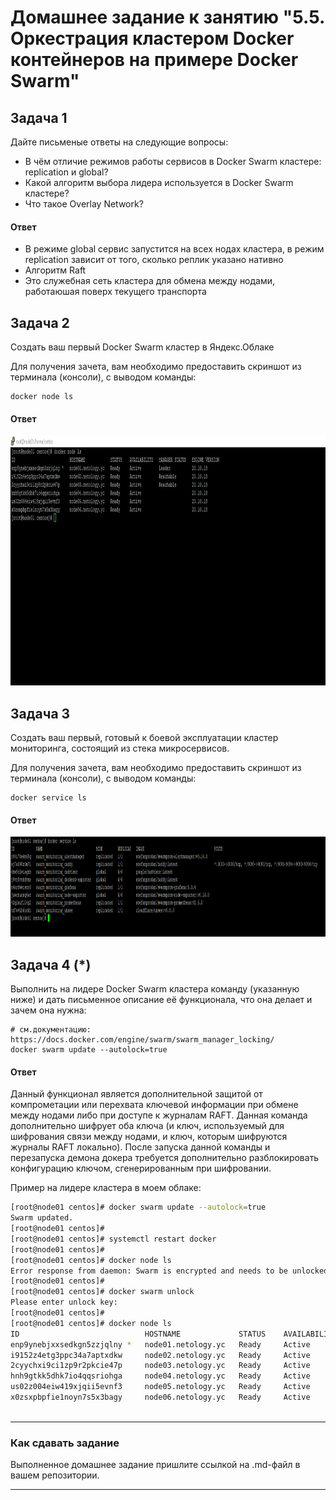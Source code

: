 # Домашнее задание к занятию "5.5. Оркестрация кластером Docker контейнеров на примере Docker Swarm"

## Задача 1

Дайте письменые ответы на следующие вопросы:

- В чём отличие режимов работы сервисов в Docker Swarm кластере: replication и global?
- Какой алгоритм выбора лидера используется в Docker Swarm кластере?
- Что такое Overlay Network?

#### Ответ
- В режиме global сервис запустится на всех нодах кластера, в режим replication зависит от того, сколько реплик указано нативно
- Алгоритм Raft
- Это служебная сеть кластера для обмена между нодами, работаюшая поверх текущего транспорта


## Задача 2

Создать ваш первый Docker Swarm кластер в Яндекс.Облаке

Для получения зачета, вам необходимо предоставить скриншот из терминала (консоли), с выводом команды:
```
docker node ls
```
#### Ответ

<p align="center">
  <img width="1200" height="400" src="./assets/node_ls.png">
</p>


## Задача 3

Создать ваш первый, готовый к боевой эксплуатации кластер мониторинга, состоящий из стека микросервисов.

Для получения зачета, вам необходимо предоставить скриншот из терминала (консоли), с выводом команды:
```
docker service ls
```
#### Ответ

<p align="center">
  <img width="1200" height="160" src="./assets/service_ls.png">
</p>

## Задача 4 (*)

Выполнить на лидере Docker Swarm кластера команду (указанную ниже) и дать письменное описание её функционала, что она делает и зачем она нужна:
```
# см.документацию: https://docs.docker.com/engine/swarm/swarm_manager_locking/
docker swarm update --autolock=true
```

#### Ответ
Данный функционал является дополнительной защитой от компрометации или перехвата ключевой информации при обмене между нодами либо при доступе к журналам RAFT. Данная команда дополнительно шифрует оба ключа (и ключ, используемый для шифрования связи между нодами, и ключ, которым шифруются журналы RAFT локально).
После запуска данной команды и перезапуска демона докера требуется дополнительно разблокировать конфигурацию ключом, сгенерированным при шифровании.

Пример на лидере кластера в моем облаке:
````bash
[root@node01 centos]# docker swarm update --autolock=true
Swarm updated.
[root@node01 centos]#
[root@node01 centos]# systemctl restart docker
[root@node01 centos]#
[root@node01 centos]# docker node ls
Error response from daemon: Swarm is encrypted and needs to be unlocked before it can be used. Please use "docker swarm unlock" to unlock it.
[root@node01 centos]#
[root@node01 centos]# docker swarm unlock
Please enter unlock key:
[root@node01 centos]#
[root@node01 centos]# docker node ls
ID                            HOSTNAME             STATUS    AVAILABILITY   MANAGER STATUS   ENGINE VERSION
enp9ynebjxxsedkgn5zzjqlny *   node01.netology.yc   Ready     Active         Reachable        20.10.18
i9152z4etg3ppc34a7aptxdkw     node02.netology.yc   Ready     Active         Reachable        20.10.18
2cyychxi9ci1zp9r2pkcie47p     node03.netology.yc   Ready     Active         Leader           20.10.18
hnh9gtkk5dhk7io4qqsriohga     node04.netology.yc   Ready     Active                          20.10.18
us02z004eiw419xjqii5evnf3     node05.netology.yc   Ready     Active                          20.10.18
x0zsxpbpfie1noyn7s5x3bagy     node06.netology.yc   Ready     Active                          20.10.18



````



---

### Как cдавать задание

Выполненное домашнее задание пришлите ссылкой на .md-файл в вашем репозитории.

---
